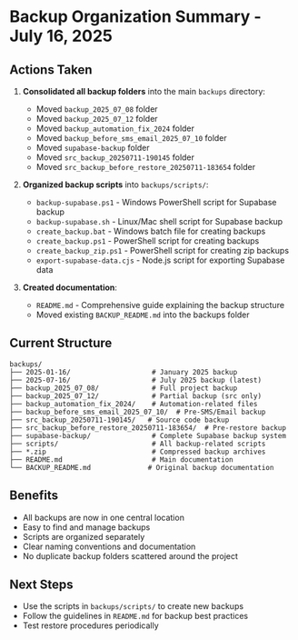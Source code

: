 # Backup Organization Summary - July 16, 2025

## Actions Taken

1. **Consolidated all backup folders** into the main `backups` directory:
   - Moved `backup_2025_07_08` folder
   - Moved `backup_2025_07_12` folder
   - Moved `backup_automation_fix_2024` folder
   - Moved `backup_before_sms_email_2025_07_10` folder
   - Moved `supabase-backup` folder
   - Moved `src_backup_20250711-190145` folder
   - Moved `src_backup_before_restore_20250711-183654` folder

2. **Organized backup scripts** into `backups/scripts/`:
   - `backup-supabase.ps1` - Windows PowerShell script for Supabase backup
   - `backup-supabase.sh` - Linux/Mac shell script for Supabase backup
   - `create_backup.bat` - Windows batch file for creating backups
   - `create_backup.ps1` - PowerShell script for creating backups
   - `create_backup_zip.ps1` - PowerShell script for creating zip backups
   - `export-supabase-data.cjs` - Node.js script for exporting Supabase data

3. **Created documentation**:
   - `README.md` - Comprehensive guide explaining the backup structure
   - Moved existing `BACKUP_README.md` into the backups folder

## Current Structure

```
backups/
├── 2025-01-16/                    # January 2025 backup
├── 2025-07-16/                    # July 2025 backup (latest)
├── backup_2025_07_08/             # Full project backup
├── backup_2025_07_12/             # Partial backup (src only)
├── backup_automation_fix_2024/    # Automation-related files
├── backup_before_sms_email_2025_07_10/  # Pre-SMS/Email backup
├── src_backup_20250711-190145/   # Source code backup
├── src_backup_before_restore_20250711-183654/  # Pre-restore backup
├── supabase-backup/               # Complete Supabase backup system
├── scripts/                       # All backup-related scripts
├── *.zip                          # Compressed backup archives
├── README.md                      # Main documentation
└── BACKUP_README.md              # Original backup documentation
```

## Benefits

- All backups are now in one central location
- Easy to find and manage backups
- Scripts are organized separately
- Clear naming conventions and documentation
- No duplicate backup folders scattered around the project

## Next Steps

- Use the scripts in `backups/scripts/` to create new backups
- Follow the guidelines in `README.md` for backup best practices
- Test restore procedures periodically
